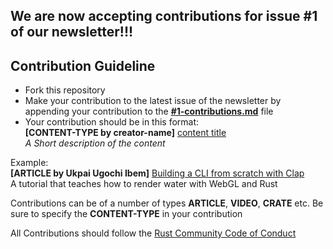 ## We are now accepting contributions for issue #1 of our newsletter!!!

## Contribution Guideline

- Fork this repository
- Make your contribution to the latest issue of the newsletter by appending your contribution to the [**#1-contributions.md**](https://github.com/Rust-Nigeria/newsletter/blob/main/contributions/%231-contributions.md) file
- Your contribution should be in this format:<br>
  **[CONTENT-TYPE by creator-name]** [content title](https://github.com/Rust-Nigeria/newsletter)<br>
  _A Short description of the content_

Example:<br>
**[ARTICLE by Ukpai Ugochi Ibem]** [Building a CLI from scratch with Clap](https://medium.com/@ukpaiugochi0/building-a-cli-from-scratch-with-clapv3-fb9dc5938c82)<br>
A tutorial that teaches how to render water with WebGL and Rust

Contributions can be of a number of types **ARTICLE**, **VIDEO**, **CRATE** etc. Be sure to specify the **CONTENT-TYPE** in your contribution

All Contributions should follow the [Rust Community Code of Conduct](https://www.rust-lang.org/policies/code-of-conduct)
